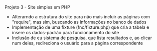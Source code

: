 Projeto 3 - Site simples em PHP

- Alterarndo a estrutura do site para não mais incluir as páginas com "require", mas sim, buscando as informações no banco de dados
- Implementação de uma fixture (fnc/fixture.php) que cria a tabela e insere os dados-padrão para funcionamento do site
- Inclusão de eu sistema de pesquisa, que lista resultados e, ao clicar num deles, redireciona o usuário para a página correspondente

